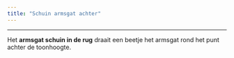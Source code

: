 ```yaml
---
title: "Schuin armsgat achter"
---
```


***

Het **armsgat schuin in de rug** draait een beetje het armsgat rond het punt achter de toonhoogte.




